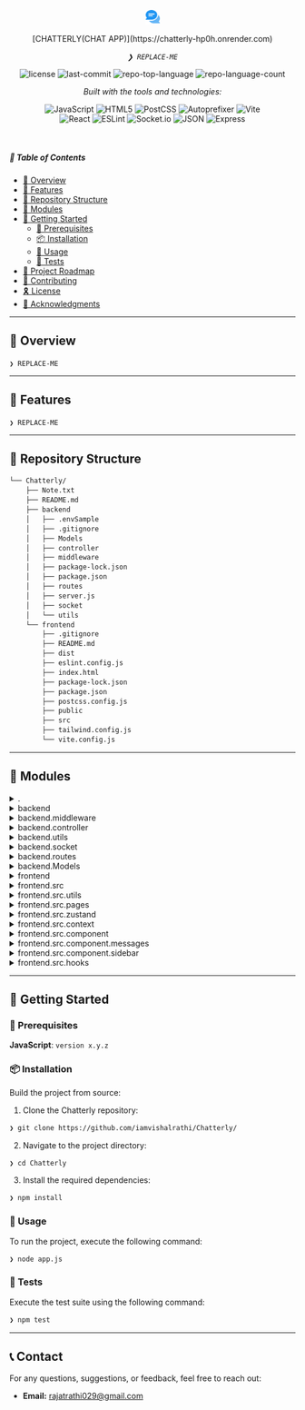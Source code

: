 <p align="center">
  <img src="https://github.com/iamvishalrathi/Chatterly/blob/main/frontend/public/logo.png" width="25" alt="CHATTERLY-logo">
</p>
<p align="center">
    [CHATTERLY(CHAT APP)](https://chatterly-hp0h.onrender.com)
</p>
<p align="center">
    <em><code>❯ REPLACE-ME</code></em>
</p>
<p align="center">
	<img src="https://img.shields.io/github/license/iamvishalrathi/Chatterly?style=flat&logo=opensourceinitiative&logoColor=white&color=0080ff" alt="license">
	<img src="https://img.shields.io/github/last-commit/iamvishalrathi/Chatterly?style=flat&logo=git&logoColor=white&color=0080ff" alt="last-commit">
	<img src="https://img.shields.io/github/languages/top/iamvishalrathi/Chatterly?style=flat&color=0080ff" alt="repo-top-language">
	<img src="https://img.shields.io/github/languages/count/iamvishalrathi/Chatterly?style=flat&color=0080ff" alt="repo-language-count">
</p>
<p align="center">
		<em>Built with the tools and technologies:</em>
</p>
<p align="center">
	<img src="https://img.shields.io/badge/JavaScript-F7DF1E.svg?style=flat&logo=JavaScript&logoColor=black" alt="JavaScript">
	<img src="https://img.shields.io/badge/HTML5-E34F26.svg?style=flat&logo=HTML5&logoColor=white" alt="HTML5">
	<img src="https://img.shields.io/badge/PostCSS-DD3A0A.svg?style=flat&logo=PostCSS&logoColor=white" alt="PostCSS">
	<img src="https://img.shields.io/badge/Autoprefixer-DD3735.svg?style=flat&logo=Autoprefixer&logoColor=white" alt="Autoprefixer">
	<img src="https://img.shields.io/badge/Vite-646CFF.svg?style=flat&logo=Vite&logoColor=white" alt="Vite">
	<br>
	<img src="https://img.shields.io/badge/React-61DAFB.svg?style=flat&logo=React&logoColor=black" alt="React">
	<img src="https://img.shields.io/badge/ESLint-4B32C3.svg?style=flat&logo=ESLint&logoColor=white" alt="ESLint">
	<img src="https://img.shields.io/badge/Socket.io-010101.svg?style=flat&logo=socketdotio&logoColor=white" alt="Socket.io">
	<img src="https://img.shields.io/badge/JSON-000000.svg?style=flat&logo=JSON&logoColor=white" alt="JSON">
	<img src="https://img.shields.io/badge/Express-000000.svg?style=flat&logo=Express&logoColor=white" alt="Express">
</p>

<br>

##### 🔗 Table of Contents

- [📍 Overview](#-overview)
- [👾 Features](#-features)
- [📂 Repository Structure](#-repository-structure)
- [🧩 Modules](#-modules)
- [🚀 Getting Started](#-getting-started)
    - [🔖 Prerequisites](#-prerequisites)
    - [📦 Installation](#-installation)
    - [🤖 Usage](#-usage)
    - [🧪 Tests](#-tests)
- [📌 Project Roadmap](#-project-roadmap)
- [🤝 Contributing](#-contributing)
- [🎗 License](#-license)
- [🙌 Acknowledgments](#-acknowledgments)

---

## 📍 Overview

<code>❯ REPLACE-ME</code>

---

## 👾 Features

<code>❯ REPLACE-ME</code>

---

## 📂 Repository Structure

```sh
└── Chatterly/
    ├── Note.txt
    ├── README.md
    ├── backend
    │   ├── .envSample
    │   ├── .gitignore
    │   ├── Models
    │   ├── controller
    │   ├── middleware
    │   ├── package-lock.json
    │   ├── package.json
    │   ├── routes
    │   ├── server.js
    │   ├── socket
    │   └── utils
    └── frontend
        ├── .gitignore
        ├── README.md
        ├── dist
        ├── eslint.config.js
        ├── index.html
        ├── package-lock.json
        ├── package.json
        ├── postcss.config.js
        ├── public
        ├── src
        ├── tailwind.config.js
        └── vite.config.js
```

---

## 🧩 Modules

<details closed><summary>.</summary>

| File | Summary |
| --- | --- |
| [Note.txt](https://github.com/iamvishalrathi/Chatterly/blob/main/Note.txt) | <code>❯ REPLACE-ME</code> |

</details>

<details closed><summary>backend</summary>

| File | Summary |
| --- | --- |
| [server.js](https://github.com/iamvishalrathi/Chatterly/blob/main/backend/server.js) | <code>❯ REPLACE-ME</code> |
| [package.json](https://github.com/iamvishalrathi/Chatterly/blob/main/backend/package.json) | <code>❯ REPLACE-ME</code> |
| [.envSample](https://github.com/iamvishalrathi/Chatterly/blob/main/backend/.envSample) | <code>❯ REPLACE-ME</code> |
| [package-lock.json](https://github.com/iamvishalrathi/Chatterly/blob/main/backend/package-lock.json) | <code>❯ REPLACE-ME</code> |

</details>

<details closed><summary>backend.middleware</summary>

| File | Summary |
| --- | --- |
| [verifyToken.js](https://github.com/iamvishalrathi/Chatterly/blob/main/backend/middleware/verifyToken.js) | <code>❯ REPLACE-ME</code> |

</details>

<details closed><summary>backend.controller</summary>

| File | Summary |
| --- | --- |
| [user.controller.js](https://github.com/iamvishalrathi/Chatterly/blob/main/backend/controller/user.controller.js) | <code>❯ REPLACE-ME</code> |
| [auth.controller.js](https://github.com/iamvishalrathi/Chatterly/blob/main/backend/controller/auth.controller.js) | <code>❯ REPLACE-ME</code> |
| [message.controller.js](https://github.com/iamvishalrathi/Chatterly/blob/main/backend/controller/message.controller.js) | <code>❯ REPLACE-ME</code> |

</details>

<details closed><summary>backend.utils</summary>

| File | Summary |
| --- | --- |
| [error.js](https://github.com/iamvishalrathi/Chatterly/blob/main/backend/utils/error.js) | <code>❯ REPLACE-ME</code> |

</details>

<details closed><summary>backend.socket</summary>

| File | Summary |
| --- | --- |
| [socket.js](https://github.com/iamvishalrathi/Chatterly/blob/main/backend/socket/socket.js) | <code>❯ REPLACE-ME</code> |

</details>

<details closed><summary>backend.routes</summary>

| File | Summary |
| --- | --- |
| [message.routes.js](https://github.com/iamvishalrathi/Chatterly/blob/main/backend/routes/message.routes.js) | <code>❯ REPLACE-ME</code> |
| [auth.routes.js](https://github.com/iamvishalrathi/Chatterly/blob/main/backend/routes/auth.routes.js) | <code>❯ REPLACE-ME</code> |
| [user.routes.js](https://github.com/iamvishalrathi/Chatterly/blob/main/backend/routes/user.routes.js) | <code>❯ REPLACE-ME</code> |

</details>

<details closed><summary>backend.Models</summary>

| File | Summary |
| --- | --- |
| [user.model.js](https://github.com/iamvishalrathi/Chatterly/blob/main/backend/Models/user.model.js) | <code>❯ REPLACE-ME</code> |
| [conversation.model.js](https://github.com/iamvishalrathi/Chatterly/blob/main/backend/Models/conversation.model.js) | <code>❯ REPLACE-ME</code> |
| [message.model.js](https://github.com/iamvishalrathi/Chatterly/blob/main/backend/Models/message.model.js) | <code>❯ REPLACE-ME</code> |

</details>

<details closed><summary>frontend</summary>

| File | Summary |
| --- | --- |
| [index.html](https://github.com/iamvishalrathi/Chatterly/blob/main/frontend/index.html) | <code>❯ REPLACE-ME</code> |
| [postcss.config.js](https://github.com/iamvishalrathi/Chatterly/blob/main/frontend/postcss.config.js) | <code>❯ REPLACE-ME</code> |
| [vite.config.js](https://github.com/iamvishalrathi/Chatterly/blob/main/frontend/vite.config.js) | <code>❯ REPLACE-ME</code> |
| [package.json](https://github.com/iamvishalrathi/Chatterly/blob/main/frontend/package.json) | <code>❯ REPLACE-ME</code> |
| [eslint.config.js](https://github.com/iamvishalrathi/Chatterly/blob/main/frontend/eslint.config.js) | <code>❯ REPLACE-ME</code> |
| [tailwind.config.js](https://github.com/iamvishalrathi/Chatterly/blob/main/frontend/tailwind.config.js) | <code>❯ REPLACE-ME</code> |
| [package-lock.json](https://github.com/iamvishalrathi/Chatterly/blob/main/frontend/package-lock.json) | <code>❯ REPLACE-ME</code> |

</details>

<details closed><summary>frontend.src</summary>

| File | Summary |
| --- | --- |
| [App.jsx](https://github.com/iamvishalrathi/Chatterly/blob/main/frontend/src/App.jsx) | <code>❯ REPLACE-ME</code> |
| [index.css](https://github.com/iamvishalrathi/Chatterly/blob/main/frontend/src/index.css) | <code>❯ REPLACE-ME</code> |
| [main.jsx](https://github.com/iamvishalrathi/Chatterly/blob/main/frontend/src/main.jsx) | <code>❯ REPLACE-ME</code> |

</details>

<details closed><summary>frontend.src.utils</summary>

| File | Summary |
| --- | --- |
| [formatTime.js](https://github.com/iamvishalrathi/Chatterly/blob/main/frontend/src/utils/formatTime.js) | <code>❯ REPLACE-ME</code> |

</details>

<details closed><summary>frontend.src.pages</summary>

| File | Summary |
| --- | --- |
| [Login.jsx](https://github.com/iamvishalrathi/Chatterly/blob/main/frontend/src/pages/Login.jsx) | <code>❯ REPLACE-ME</code> |
| [SignUp.jsx](https://github.com/iamvishalrathi/Chatterly/blob/main/frontend/src/pages/SignUp.jsx) | <code>❯ REPLACE-ME</code> |
| [Home.jsx](https://github.com/iamvishalrathi/Chatterly/blob/main/frontend/src/pages/Home.jsx) | <code>❯ REPLACE-ME</code> |

</details>

<details closed><summary>frontend.src.zustand</summary>

| File | Summary |
| --- | --- |
| [useConversation.js](https://github.com/iamvishalrathi/Chatterly/blob/main/frontend/src/zustand/useConversation.js) | <code>❯ REPLACE-ME</code> |

</details>

<details closed><summary>frontend.src.context</summary>

| File | Summary |
| --- | --- |
| [SocketContext.jsx](https://github.com/iamvishalrathi/Chatterly/blob/main/frontend/src/context/SocketContext.jsx) | <code>❯ REPLACE-ME</code> |
| [AuthContext.jsx](https://github.com/iamvishalrathi/Chatterly/blob/main/frontend/src/context/AuthContext.jsx) | <code>❯ REPLACE-ME</code> |

</details>

<details closed><summary>frontend.src.component</summary>

| File | Summary |
| --- | --- |
| [GenderCheckbox.jsx](https://github.com/iamvishalrathi/Chatterly/blob/main/frontend/src/component/GenderCheckbox.jsx) | <code>❯ REPLACE-ME</code> |

</details>

<details closed><summary>frontend.src.component.messages</summary>

| File | Summary |
| --- | --- |
| [MessageContainer.jsx](https://github.com/iamvishalrathi/Chatterly/blob/main/frontend/src/component/messages/MessageContainer.jsx) | <code>❯ REPLACE-ME</code> |
| [Message.jsx](https://github.com/iamvishalrathi/Chatterly/blob/main/frontend/src/component/messages/Message.jsx) | <code>❯ REPLACE-ME</code> |
| [Messages.jsx](https://github.com/iamvishalrathi/Chatterly/blob/main/frontend/src/component/messages/Messages.jsx) | <code>❯ REPLACE-ME</code> |
| [MessageInput.jsx](https://github.com/iamvishalrathi/Chatterly/blob/main/frontend/src/component/messages/MessageInput.jsx) | <code>❯ REPLACE-ME</code> |

</details>

<details closed><summary>frontend.src.component.sidebar</summary>

| File | Summary |
| --- | --- |
| [LogoutButton.jsx](https://github.com/iamvishalrathi/Chatterly/blob/main/frontend/src/component/sidebar/LogoutButton.jsx) | <code>❯ REPLACE-ME</code> |
| [SearchInput.jsx](https://github.com/iamvishalrathi/Chatterly/blob/main/frontend/src/component/sidebar/SearchInput.jsx) | <code>❯ REPLACE-ME</code> |
| [Conversation.jsx](https://github.com/iamvishalrathi/Chatterly/blob/main/frontend/src/component/sidebar/Conversation.jsx) | <code>❯ REPLACE-ME</code> |
| [Coversations.jsx](https://github.com/iamvishalrathi/Chatterly/blob/main/frontend/src/component/sidebar/Coversations.jsx) | <code>❯ REPLACE-ME</code> |
| [Sidebar.jsx](https://github.com/iamvishalrathi/Chatterly/blob/main/frontend/src/component/sidebar/Sidebar.jsx) | <code>❯ REPLACE-ME</code> |

</details>

<details closed><summary>frontend.src.hooks</summary>

| File | Summary |
| --- | --- |
| [useLogout.js](https://github.com/iamvishalrathi/Chatterly/blob/main/frontend/src/hooks/useLogout.js) | <code>❯ REPLACE-ME</code> |
| [useGetConversations.js](https://github.com/iamvishalrathi/Chatterly/blob/main/frontend/src/hooks/useGetConversations.js) | <code>❯ REPLACE-ME</code> |
| [useLogin.js](https://github.com/iamvishalrathi/Chatterly/blob/main/frontend/src/hooks/useLogin.js) | <code>❯ REPLACE-ME</code> |
| [useSignup.js](https://github.com/iamvishalrathi/Chatterly/blob/main/frontend/src/hooks/useSignup.js) | <code>❯ REPLACE-ME</code> |
| [useSendMessage.js](https://github.com/iamvishalrathi/Chatterly/blob/main/frontend/src/hooks/useSendMessage.js) | <code>❯ REPLACE-ME</code> |
| [useGetMessages.js](https://github.com/iamvishalrathi/Chatterly/blob/main/frontend/src/hooks/useGetMessages.js) | <code>❯ REPLACE-ME</code> |
| [useListenMessages.js](https://github.com/iamvishalrathi/Chatterly/blob/main/frontend/src/hooks/useListenMessages.js) | <code>❯ REPLACE-ME</code> |

</details>

---

## 🚀 Getting Started

### 🔖 Prerequisites

**JavaScript**: `version x.y.z`

### 📦 Installation

Build the project from source:

1. Clone the Chatterly repository:
```sh
❯ git clone https://github.com/iamvishalrathi/Chatterly/
```

2. Navigate to the project directory:
```sh
❯ cd Chatterly
```

3. Install the required dependencies:
```sh
❯ npm install
```

### 🤖 Usage

To run the project, execute the following command:

```sh
❯ node app.js
```

### 🧪 Tests

Execute the test suite using the following command:

```sh
❯ npm test
```

---

## **📞 Contact**
For any questions, suggestions, or feedback, feel free to reach out:
- **Email:** [rajatrathi029@gmail.com](mailto:rajatrathi029@gmail.com)
